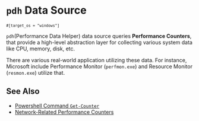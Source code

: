 # `pdh` Data Source

<small>`#[target_os = "windows"]`</small>

`pdh`(Performance Data Helper) data source queries **Performance Counters**, that provide a high-level abstraction layer for collecting various system data like CPU, memory, disk, etc.

There are various real-world application utilizing these data. For instance, Microsoft include Performance Monitor (`perfmon.exe`) and Resource Monitor (`resmon.exe`) utilize that.

## See Also

- [Powershell Command `Get-Counter`](https://docs.microsoft.com/en-us/powershell/module/microsoft.powershell.diagnostics/get-counter)
- [Network-Related Performance Counters](https://docs.microsoft.com/en-us/windows-server/networking/technologies/network-subsystem/net-sub-performance-counters)